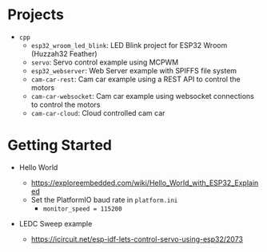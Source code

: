 
# Projects
- `cpp`
    - `esp32_wroom_led_blink`: LED Blink project for ESP32 Wroom (Huzzah32 Feather)
    - `servo`: Servo control example using MCPWM
    - `esp32_webserver`: Web Server example with SPIFFS file system
    - `cam-car-rest`: Cam car example using a REST API to control the motors
    - `cam-car-websocket`: Cam car example using websocket connections to control the motors
    - `cam-car-cloud`: Cloud controlled cam car

# Getting Started

- Hello World
    - https://exploreembedded.com/wiki/Hello_World_with_ESP32_Explained
    - Set the PlatformIO baud rate in `platform.ini`
        - `monitor_speed = 115200`

- LEDC Sweep example
    - https://icircuit.net/esp-idf-lets-control-servo-using-esp32/2073